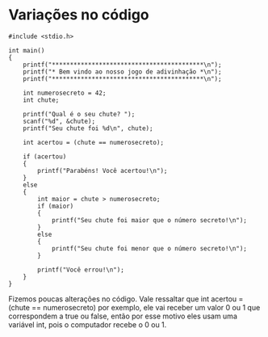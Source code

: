 # Variações no código

    #include <stdio.h>

    int main()
    {
        printf("******************************************\n");
        printf("* Bem vindo ao nosso jogo de adivinhação *\n");
        printf("******************************************\n");

        int numerosecreto = 42;
        int chute;

        printf("Qual é o seu chute? ");
        scanf("%d", &chute);
        printf("Seu chute foi %d\n", chute);

        int acertou = (chute == numerosecreto);

        if (acertou)
        {
            printf("Parabéns! Você acertou!\n");
        }
        else
        {
            int maior = chute > numerosecreto;
            if (maior)
            {
                printf("Seu chute foi maior que o número secreto!\n");
            }
            else
            {
                printf("Seu chute foi menor que o número secreto!\n");
            }

            printf("Você errou!\n");
        }
    }

Fizemos poucas alterações no código. Vale ressaltar que int acertou = (chute == numerosecreto) por exemplo, ele vai receber um valor 0 ou 1 que correspondem a true ou false, então por esse motivo eles usam uma variável int, pois o computador recebe o 0 ou 1.
